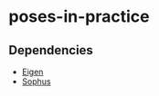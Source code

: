 # poses-in-practice

## Dependencies
- [Eigen](https://github.com/tek5030/setup_scripts#install-eigen)
- [Sophus](https://github.com/tek5030/setup_scripts#install-sophus)

